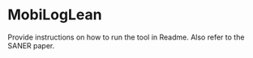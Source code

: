# MobiLogLean
Provide instructions on how to run the tool in Readme. Also refer to the SANER paper.
